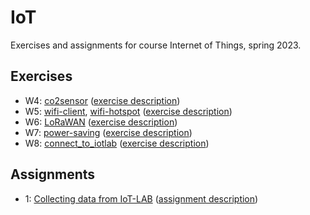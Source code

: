 # IoT

Exercises and assignments for course Internet of Things, spring 2023.

## Exercises

- W4: [co2sensor](https://github.com/tjomson/IoT/tree/master/co2sensor) ([exercise description](https://github.com/FlapKap/IoT-CO2-sensor-exercise))
- W5: [wifi-client](https://github.com/tjomson/IoT/tree/master/wifi-client), [wifi-hotspot](https://github.com/tjomson/IoT/tree/master/wifi-hotspot) ([exercise description](https://github.com/FlapKap/IoT-WiFi-Exercise))
- W6: [LoRaWAN](https://github.com/tjomson/IoT/tree/master/LoRaWAN) ([exercise description](https://github.com/FlapKap/IoT-LoRaWAN-Exercise))
- W7: [power-saving](https://github.com/tjomson/IoT/tree/master/power-saving) ([exercise description](https://github.com/FlapKap/IoT-Energy-Exercise))
- W8: [connect_to_iotlab](https://github.com/tjomson/IoT/blob/master/connect_to_iotlab.md) ([exercise description](https://github.itu.dk/khjo/IoT2023-TestBedResources/blob/main/Connecting.md))

## Assignments

- 1: [Collecting data from IoT-LAB](https://github.com/tjomson/IoT/tree/master/assignment1) ([assignment description](https://github.com/tjomson/IoT/blob/master/assignment1/assignment1-description.pdf))
